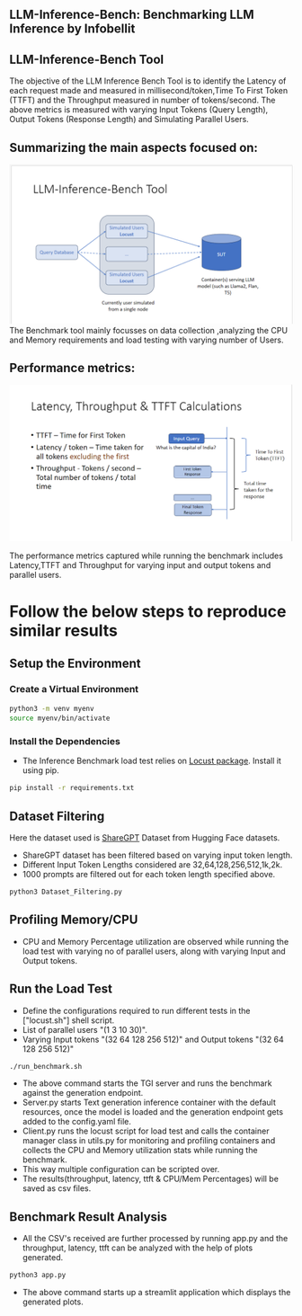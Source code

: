 ## LLM-Inference-Bench: Benchmarking LLM Inference by Infobellit

## LLM-Inference-Bench Tool

 The objective of the LLM Inference Bench Tool is to identify the Latency of each request made and measured in millisecond/token,Time To First Token (TTFT) and the Throughput measured in number of tokens/second. The above metrics is measured with varying Input Tokens (Query Length), Output Tokens (Response Length) and Simulating Parallel Users.

## Summarizing the main aspects focused on:


![Img](Assets/LLM_Inference_Bench_Tool.png)
The Benchmark tool mainly focusses on data collection ,analyzing the CPU and Memory requirements and load testing with varying number of Users.
## Performance metrics:

![Img](Assets/Parameters.png)

The performance metrics captured while running the benchmark includes Latency,TTFT and Throughput for varying input and output tokens and parallel users. 
# Follow the below steps to reproduce similar results

## Setup the Environment

### Create a Virtual Environment
```bash
python3 -m venv myenv
source myenv/bin/activate
```

### Install the Dependencies
* The Inference Benchmark load test relies on [Locust package](https://locust.io/). Install it using pip.

```bash
pip install -r requirements.txt
```

## Dataset Filtering

Here the dataset used is [ShareGPT](https://huggingface.co/datasets/pvduy/sharegpt_alpaca_oa_vicuna_format/viewer/default/train?p=1) Dataset from Hugging Face datasets.

* ShareGPT dataset has been filtered based on varying input token length.
* Different Input Token Lengths considered are 32,64,128,256,512,1k,2k.
* 1000 prompts are filtered out for each token length specified above.

```bash
python3 Dataset_Filtering.py
```
## Profiling Memory/CPU

* CPU and Memory Percentage utilization are observed while running the load test with varying no of parallel users, along with varying Input and Output tokens.

## Run the Load Test

* Define the configurations required to run different tests in the ["locust.sh"] shell script.
* List of parallel users "(1 3 10 30)".
* Varying Input tokens "(32 64 128 256 512)" and Output tokens "(32 64 128 256 512)"

```bash
./run_benchmark.sh
```
* The above command starts the TGI server and runs the benchmark against the generation endpoint.
* Server.py starts Text generation inference container with the default resources, once the model is loaded and the generation endpoint gets added to the config.yaml file.
* Client.py runs the locust script for load test and calls the container manager class in utils.py for monitoring and profiling containers and collects the CPU and Memory utilization stats while running the benchmark. 
* This way multiple configuration can be scripted over.
* The results(throughput, latency, ttft & CPU/Mem Percentages) will be saved as csv files.

## Benchmark Result Analysis

* All the CSV's received are further processed by running app.py and the throughput, latency, ttft can be analyzed with the help of plots generated.

```bash
python3 app.py
```

* The above command starts up a streamlit application which displays the generated plots.







